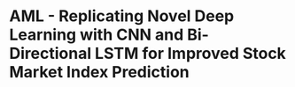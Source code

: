# AML - Replicating Novel Deep Learning with CNN and Bi-Directional LSTM for Improved Stock Market Index Prediction
